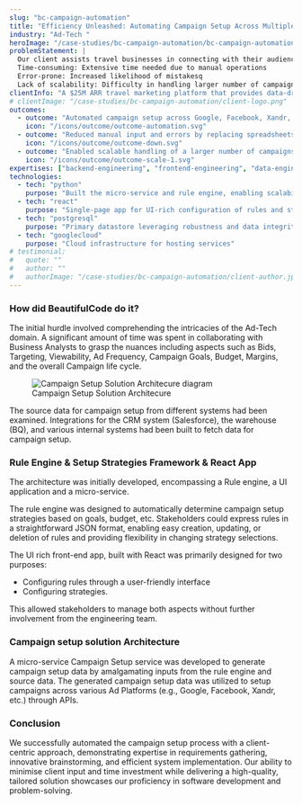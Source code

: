 ```yaml
---
slug: "bc-campaign-automation"
title: "Efficiency Unleashed: Automating Campaign Setup Across Multiple Ad Platforms"
industry: "Ad-Tech "
heroImage: "/case-studies/bc-campaign-automation/bc-campaign-automation.svg"
problemStatement: |
  Our client assists travel businesses in connecting with their audiences through advertising campaigns.Previous campaign setup relied on manual Excel templates, faced several key challenges High manpower requirement: Involvement of many team members
  Time-consuming: Extensive time needed due to manual operations
  Error-prone: Increased likelihood of mistakesq
  Lack of scalability: Difficulty in handling larger number of campaigns.
clientInfo: "A $25M ARR travel marketing platform that provides data-driven solutions for travel brands, specializing in digital advertising to optimize campaigns and enhance customer engagement."
# clientImage: "/case-studies/bc-campaign-automation/client-logo.png"
outcomes:
  - outcome: "Automated campaign setup across Google, Facebook, Xandr, and other ad platforms via APIs"
    icon: "/icons/outcome/outcome-automation.svg"
  - outcome: "Reduced manual input and errors by replacing spreadsheets with a rules-driven setup flow"
    icon: "/icons/outcome/outcome-down.svg"
  - outcome: "Enabled scalable handling of a larger number of campaigns"
    icon: "/icons/outcome/outcome-scale-1.svg"
expertises: ["backend-engineering", "frontend-engineering", "data-engineering"]
technologies:
  - tech: "python"
    purpose: "Built the micro-service and rule engine, enabling scalability and multiple integrations"
  - tech: "react"
    purpose: "Single-page app for UI-rich configuration of rules and strategies"
  - tech: "postgresql"
    purpose: "Primary datastore leveraging robustness and data integrity features"
  - tech: "googlecloud"
    purpose: "Cloud infrastructure for hosting services"
# testimonial:
#   quote: ""
#   author: ""
#   authorImage: "/case-studies/bc-campaign-automation/client-author.jpg"
---
```


### How did BeautifulCode do it?

The initial hurdle involved comprehending the intricacies of the Ad-Tech domain. A significant amount of time was spent in collaborating with Business Analysts to grasp the nuances including aspects such as Bids, Targeting, Viewability, Ad Frequency, Campaign Goals, Budget, Margins, and the overall Campaign life cycle.

<figure>
  <img src="/case-studies/bc-campaign-automation/campaign_setup_automation_diagram.png" alt="Campaign Setup Solution Architecure diagram" />
  <figcaption>
    Campaign Setup Solution Architecure
  </figcaption>
</figure>

The source data for campaign setup from different systems had been examined. Integrations for the CRM system (Salesforce), the warehouse (BQ), and various internal systems had been built to fetch data for campaign setup.

### Rule Engine & Setup Strategies Framework & React App

The architecture was initially developed, encompassing a Rule engine, a UI application and a micro-service.

The rule engine was designed to automatically determine campaign setup strategies based on goals, budget, etc. Stakeholders could express rules in a straightforward JSON format, enabling easy creation, updating, or deletion of rules and providing flexibility in changing strategy selections.

The UI rich front-end app, built with React was primarily designed for two purposes:

- Configuring rules through a user-friendly interface
- Configuring strategies.

This allowed stakeholders to manage both aspects without further involvement from the engineering team.

### Campaign setup solution Architecture

A micro-service Campaign Setup service was developed to generate campaign setup data by amalgamating inputs from the rule engine and source data. The generated campaign setup data was utilized to setup campaigns across various Ad Platforms (e.g., Google, Facebook, Xandr, etc.) through APIs.

### Conclusion

We successfully automated the campaign setup process with a client-centric approach, demonstrating expertise in requirements gathering, innovative brainstorming, and efficient system implementation. Our ability to minimise client input and time investment while delivering a high-quality, tailored solution showcases our proficiency in software development and problem-solving.
